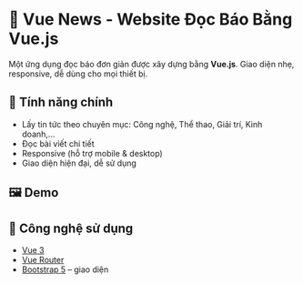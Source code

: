 # 📰 Vue News - Website Đọc Báo Bằng Vue.js

Một ứng dụng đọc báo đơn giản được xây dựng bằng **Vue.js**. Giao diện nhẹ, responsive, dễ dùng cho mọi thiết bị.

## 🚀 Tính năng chính

- Lấy tin tức theo chuyên mục: Công nghệ, Thể thao, Giải trí, Kinh doanh,...
- Đọc bài viết chi tiết
- Responsive (hỗ trợ mobile & desktop)
- Giao diện hiện đại, dễ sử dụng

## 🖼 Demo


## 🧱 Công nghệ sử dụng

- [Vue 3](https://vuejs.org/)
- [Vue Router](https://router.vuejs.org/)
- [Bootstrap 5](https://getbootstrap.com/) – giao diện


